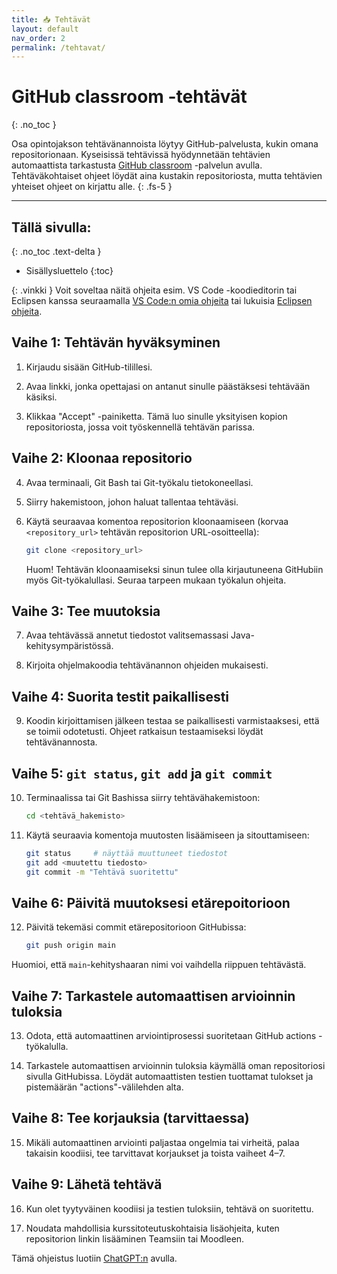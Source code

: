 ```yaml
---
title: 📥 Tehtävät
layout: default
nav_order: 2
permalink: /tehtavat/
---
```


# GitHub classroom -tehtävät
{: .no_toc }

Osa opintojakson tehtävänannoista löytyy GitHub-palvelusta, kukin omana repositorionaan. Kyseisissä tehtävissä hyödynnetään tehtävien automaattista tarkastusta [GitHub classroom](https://classroom.github.com/) -palvelun avulla. Tehtäväkohtaiset ohjeet löydät aina kustakin repositoriosta, mutta tehtävien yhteiset ohjeet on kirjattu alle.
{: .fs-5 }

---

## Tällä sivulla:
{: .no_toc .text-delta }

* Sisällysluettelo
{:toc}

{: .vinkki }
Voit soveltaa näitä ohjeita esim. VS Code -koodieditorin tai Eclipsen kanssa seuraamalla [VS Code:n omia ohjeita](https://code.visualstudio.com/docs/sourcecontrol/intro-to-git) tai lukuisia [Eclipsen ohjeita](https://www.google.com/search?q=eclipse+git).

## Vaihe 1: Tehtävän hyväksyminen

1. Kirjaudu sisään GitHub-tilillesi.

2. Avaa linkki, jonka opettajasi on antanut sinulle päästäksesi tehtävään käsiksi.

3. Klikkaa "Accept" -painiketta. Tämä luo sinulle yksityisen kopion repositoriosta, jossa voit työskennellä tehtävän parissa.

## Vaihe 2: Kloonaa repositorio

4. Avaa terminaali, Git Bash tai Git-työkalu tietokoneellasi.

5. Siirry hakemistoon, johon haluat tallentaa tehtäväsi.

6. Käytä seuraavaa komentoa repositorion kloonaamiseen (korvaa `<repository_url>` tehtävän repositorion URL-osoitteella):

   ```bash
   git clone <repository_url>
   ```

   Huom! Tehtävän kloonaamiseksi sinun tulee olla kirjautuneena GitHubiin myös Git-työkalullasi. Seuraa tarpeen mukaan työkalun ohjeita.


## Vaihe 3: Tee muutoksia

7. Avaa tehtävässä annetut tiedostot valitsemassasi Java-kehitysympäristössä.

8. Kirjoita ohjelmakoodia tehtävänannon ohjeiden mukaisesti.


## Vaihe 4: Suorita testit paikallisesti

9. Koodin kirjoittamisen jälkeen testaa se paikallisesti varmistaaksesi, että se toimii odotetusti. Ohjeet ratkaisun testaamiseksi löydät tehtävänannosta.


## Vaihe 5: `git status`, `git add` ja `git commit`

10. Terminaalissa tai Git Bashissa siirry tehtävähakemistoon:

    ```bash
    cd <tehtävä_hakemisto>
    ```

11. Käytä seuraavia komentoja muutosten lisäämiseen ja sitouttamiseen:

    ```bash
    git status     # näyttää muuttuneet tiedostot
    git add <muutettu tiedosto>
    git commit -m "Tehtävä suoritettu"
    ```

## Vaihe 6: Päivitä muutoksesi etärepoitorioon

12. Päivitä tekemäsi commit etärepositorioon GitHubissa:

    ```bash
    git push origin main
    ```

   Huomioi, että `main`-kehityshaaran nimi voi vaihdella riippuen tehtävästä.


## Vaihe 7: Tarkastele automaattisen arvioinnin tuloksia

13. Odota, että automaattinen arviointiprosessi suoritetaan GitHub actions -työkalulla.

14. Tarkastele automaattisen arvioinnin tuloksia käymällä oman repositoriosi sivulla GitHubissa. Löydät automaattisten testien tuottamat tulokset ja pistemäärän "actions"-välilehden alta.


## Vaihe 8: Tee korjauksia (tarvittaessa)

15. Mikäli automaattinen arviointi paljastaa ongelmia tai virheitä, palaa takaisin koodiisi, tee tarvittavat korjaukset ja toista vaiheet 4–7.


## Vaihe 9: Lähetä tehtävä

16. Kun olet tyytyväinen koodiisi ja testien tuloksiin, tehtävä on suoritettu.

17. Noudata mahdollisia kurssitoteutuskohtaisia lisäohjeita, kuten repositorion linkin lisääminen Teamsiin tai Moodleen.

Tämä ohjeistus luotiin [ChatGPT:n](https://chat.openai.com/) avulla.
